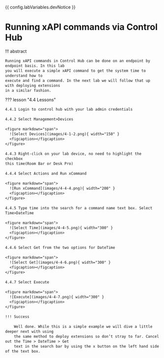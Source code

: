 {{ config.labVariables.devNotice }}
# Running xAPI commands via Control Hub

!!! abstract

    Running xAPI commands in Control Hub can be done on an endpoint by endpoint basis. In this lab 
    you will execute a simple xAPI command to get the system time to understand how to 
    execute and find a command. In the next lab we will follow that up with deploying extensions 
    in a similar fashion.

??? lesson "4.4 Lessons"
    
    4.4.1 Login to control hub with your lab admin credentials
    
    4.4.2 Select Management>Devices
    
    <figure markdown="span">
      ![Select Devices](images/4-1-2.png){ width="150" }
      <figcaption></figcaption>
    </figure>
    
    4.4.3 Right-click on your lab device, no need to highlight the checkbox 
    this time(Room Bar or Desk Pro)
    
    4.4.4 Select Actions and Run xCommand
    
    <figure markdown="span">
      ![Run xCommand](images/4-4-4.png){ width="200" }
      <figcaption></figcaption>
    </figure>
    
    4.4.5 Type time into the search for a command name text box. Select Time>DateTime
    
    <figure markdown="span">
      ![Select Time](images/4-4-5.png){ width="300" }
      <figcaption></figcaption>
    </figure>
    
    4.4.6 Select Get from the two options for DateTime
    
    <figure markdown="span">
      ![Select Get](images/4-4-6.png){ width="300" }
      <figcaption></figcaption>
    </figure>
    
    4.4.7 Select Execute
    
    <figure markdown="span">
      ![Execute](images/4-4-7.png){ width="300" }
      <figcaption></figcaption>
    </figure>

    !!! Success
    
        Well done. While this is a simple example we will dive a little deeper next with using 
        the same method to deploy extensions so don’t stray to far. Cancel out the Time > DateTime > Get 
        text in the search bar by using the x button on the left hand side of the text box.